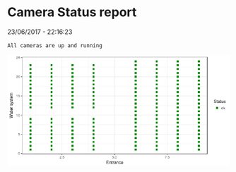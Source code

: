 Camera Status report
================
23/06/2017 - 22:16:23

    All cameras are up and running

![](camreport_files/figure-markdown_github/unnamed-chunk-2-1.png)
